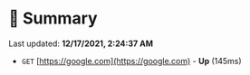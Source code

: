 # 📖 Summary
Last updated: **12/17/2021, 2:24:37 AM**

- `GET` [https://google.com](https://google.com) - **Up** (145ms)
